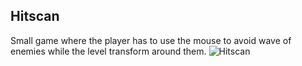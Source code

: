 ## Hitscan
Small game where the player has to use the mouse to avoid wave of enemies while the level transform around them.
![Hitscan](https://j.gifs.com/QnR9XL.gif)
